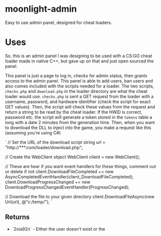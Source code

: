 # moonlight-admin
Easy to use admin panel, designed for cheat loaders.

# Uses
So, this is an admin panel I was designing to be used with a CS:GO cheat loader made in native C++, but gave up on that and just open sourced the panel. 

This panel is just a page to log in, checks for admin status, then grants access to the admin panel. This panel is able to add users, ban users and also comes included with the scripts needed for a loader. The two scripts, `checks.php` and `download.php` in the loader directory are what the cheat loader would use. `checks.php` is sent a GET request from the loader with a username, password, and hardware identifier (check the script for exact GET values). Then, the script will check these values from the request and return a string to be read by the cheat loader. If the HWID is correct, password etc. the script will generate a token stored in the `tokens` table a long with a date 2 minutes from the generation time. Then, when you want to download the DLL to inject into the game, you make a request like this (assuming you're using C#)

`
// Set the URL of the download script
string url = "http://***.com/loader/download.php";

// Create the WebClient object
WebClient client = new WebClient();

// These are hear if you want event handlers for these things, comment out or delete if not
client.DownloadFileCompleted += new AsyncCompletedEventHandler(client_DownloadFileCompleted);
client.DownloadProgressChanged += new DownloadProgressChangedEventHandler(ProgressChanged);

// Download the file to your given directory
client.DownloadFileAsync(new Uri(url), @"c:/temp/");
`

## Returns

<ul>
  <li>`2oia92n` - Either the user doesn't exist or the </li>

